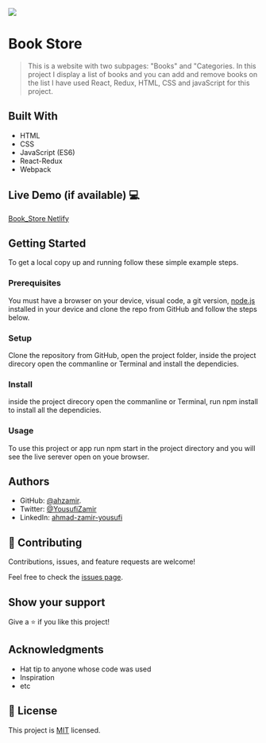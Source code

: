![](https://img.shields.io/badge/Microverse-blueviolet)

# Book Store

> This is a website with two subpages: "Books" and "Categories. In this project I display a list of books and you can add and remove books on the list I have used React, Redux, HTML, CSS and javaScript for this project.


## Built With 

- HTML
- CSS
- JavaScript (ES6)
- React-Redux
- Webpack

## Live Demo (if available) 💻

[Book_Store Netlify](https://62ba1732b6caef0aee728265--leafy-gingersnap-7d2f91.netlify.app/)


## Getting Started

To get a local copy up and running follow these simple example steps.

### Prerequisites

You must have a browser on your device, visual code, a git version, [node.js](https://nodejs.org/en/) installed in your device and clone the repo from GitHub and follow the steps below.

### Setup

Clone the repository from GitHub, open the project folder, inside the project direcory open the commanline or Terminal and install the dependicies.

### Install

inside the project direcory open the commanline or Terminal, run npm install to install all the dependicies.

### Usage

To use this project or app run npm start in the project directory and you will see the live serever open on youe browser.

## Authors

- GitHub: [@ahzamir](https://github.com/ahzamir).
- Twitter: [@YousufiZamir](https://twitter.com/YousufiZamir)
- LinkedIn: [ahmad-zamir-yousufi](https://www.linkedin.com/in/ahzamir/)

## 🤝 Contributing

Contributions, issues, and feature requests are welcome!

Feel free to check the [issues page](../../issues/).

## Show your support

Give a ⭐️ if you like this project!

## Acknowledgments

- Hat tip to anyone whose code was used
- Inspiration
- etc

## 📝 License

This project is [MIT](./MIT.md) licensed.
